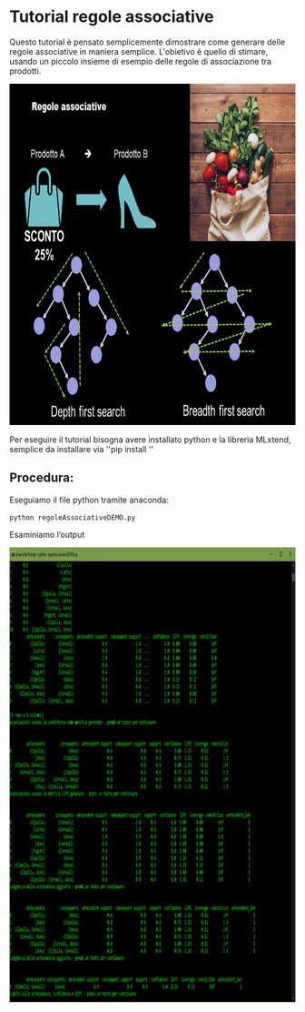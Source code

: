 # Tutorial regole associative 

Questo tutorial è pensato semplicemente dimostrare come generare delle regole associative in maniera semplice.
L'obietivo è quello di stimare, usando un piccolo insieme di esempio delle regole di associazione tra prodotti. 




<img src="https://github.com/bellonemauro/Tutorial_corsoIFOA2021_big/blob/main/lezione6/Tutorials/regoleAssociative/Lecture6.png"  width="800" height="600" />



Per eseguire il tutorial bisogna avere installato python e la libreria MLxtend, semplice da installare via ''pip install '' 


## Procedura:

Eseguiamo il file python tramite anaconda: 

 	python regoleAssociativeDEMO.py


Esaminiamo l’output

<img src="https://github.com/bellonemauro/Tutorial_corsoIFOA2021_big/blob/main/lezione6/Tutorials/regoleAssociative/screen_result.png"  width="600" height="800" />
